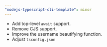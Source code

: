 ```yaml
---
"nodejs-typescript-cli-template": minor
---
```


- Add top-level `await` support.
- Remove CJS support.
- Improve the username beautifying function.
- Adjust `tsconfig.json`
